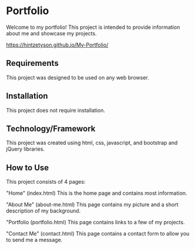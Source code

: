 # Portfolio

Welcome to my portfolio!  This project is intended to provide information about me and showcase my projects.

https://hintzetyson.github.io/My-Portfolio/


## Requirements

This project was designed to be used on any web browser.

## Installation

This project does not require installation.

## Technology/Framework

This project was created using html, css, javascript, and bootstrap and jQuery libraries.

## How to Use

This project consists of 4 pages:

"Home" (index.html)
This is the home page and contains most information.

"About Me" (about-me.html)
This page contains my picture and a short description of my background.

"Portfolio (portfolio.html)
This page contains links to a few of my projects.

"Contact Me" (contact.html)
This page contains a contact form to allow you to send me a message.
